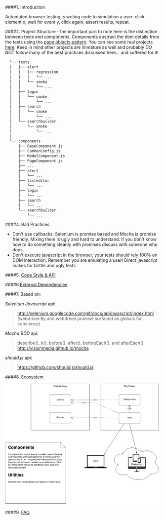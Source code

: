 ####1. Introduction

  Automated browser testing is writing code to simulation a user: click element x, wait for event y, click again, assert results, repeat.

####2. Project Structure - the important part to note here is the distinction between tests and components. Components abstract the dom details from the tests using the [page objects pattern](pop.md). You can see some real projects [here](https://github.dowjones.net/factivaautomation). Keep in mind other projects are immature as well and probably DO NOT follow many of the best practices discussed here... and suffered for it!

```
  └── tests
  │   ├── alert
  │   │   ├── regression
  │   │   │   └── ...
  │   │   └── smoke
  │   │       └── ...
  │   ├── login
  │   │   └── smoke
  │   │       └── ...
  │   ├── search
  │   │   └── smoke
  │   │       └── ...
  │   └── searchbuilder
  │       └── smoke
  │           └── ...
  │
  └── components
      ├── BaseComponent.js
      ├── CommonConfig.js
      ├── ModalComponent.js
      ├── PageComponent.js
      ├── ...
      ├── alert
      │   └── ...
      ├── listeditor
      │   └── ...
      ├── login
      │   └── ...
      ├── search
      │   └── ...
      └── searchbuilder
          └── ...
```  

####4. Bad Practices
  - Don't use callbacks. Selenium is promise based and Mocha is promise friendly. Mixing them is ugly and hard to understand. If you don't know how to do something cleanly with promises discuss with someone who does.
  - Don't execute javascript in the browser, your tests should rely 100% on DOM interaction. Remember you are emulating a user! Direct javascript makes for brittle and ugly tests.

####5. [Code Style & API](api.md)

####6.[External Dependencies](https://github.dowjones.net/institutional/fiveby/blob/master/docs/external-dependencies.md)

####7. Based on:

*Selenium Javascript* api:

> http://selenium.googlecode.com/git/docs/api/javascript/index.html
> (webdriver.By and webdriver.promise surfaced as globals for convience)

*Mocha BDD* api:

> describe(), it(), before(), after(), beforeEach(), and afterEach()
> http://visionmedia.github.io/mocha

*should.js* api:

> https://github.com/shouldjs/should.js


####8. Ecosystem

![Ecosystem](ecosystem.png)

####9. [FAQ](https://github.dowjones.net/institutional/fiveby/tree/master/docs/faq.md)
